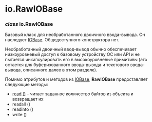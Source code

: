 # io.RawIOBase

### _class_ io.RawIOBase

Базовый класс для необработанного двоичного ввода-вывода. Он наследует [IOBase](../io.iobase/). Общедоступного конструктора нет.

Необработанный двоичный ввод-вывод обычно обеспечивает низкоуровневый доступ к базовому устройству ОС или API и не пытается инкапсулировать его в высокоуровневые примитивы \(это остается для буферизованного ввода-вывода и текстового ввода-вывода, описанного далее в этом разделе\).

Помимо атрибутов и методов из [IOBase](../io.iobase/), **RawIOBase** предоставляет следующие методы:

* [read \(\)](io.rawiobase.read.md) - читает заданное количество байтов из объекта и возвращает их
* readall \(\)
* readinto \(\)
* write \(\)

